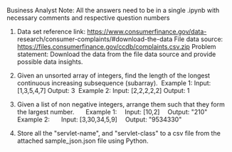 Business Analyst
Note: All the answers need to be in a single .ipynb with necessary comments
and respective question numbers

1. Data set reference link: https://www.consumerfinance.gov/data-
research/consumer-complaints/#download-the-data
File data source: https://files.consumerfinance.gov/ccdb/complaints.csv.zip
Problem statement:
Download the data from the file data source and provide possible data insights.

2. Given an unsorted array of integers, find the length of the longest continuous
increasing subsequence (subarray). 
Example 1:
Input: [1,3,5,4,7]
Output: 3 
Example 2:
Input: [2,2,2,2,2]
Output: 1

3. Given a list of non negative integers, arrange them such that they form the largest
number.
 
 Example 1:
 Input: [10,2]
 Output: &quot;210&quot;
 Example 2:
 
 Input: [3,30,34,5,9]
 Output: &quot;9534330&quot;

4. Store all the &quot;servlet-name&quot;, and &quot;servlet-class&quot; to a csv file from the attached
sample_json.json file using Python.
